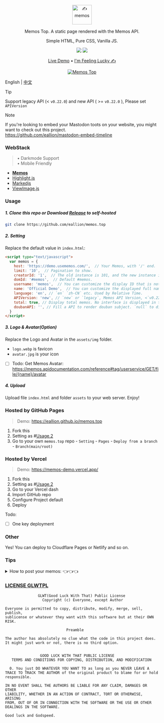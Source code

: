 <p align="center"><a href="https://usememos.com"><img height="64px" src="https://raw.githubusercontent.com/eallion/memos.top/main/assets/img/logo-full.webp" alt="✍️ memos" /></a></p>

<p align="center">Memos Top. A static page rendered with the Memos API.</p>
<p align="center">Simple HTML, Pure CSS, Vanilla JS.</p>

<p align="center">
  <img src="https://img.shields.io/badge/Memos-Top-orange" />
  <img src="https://img.shields.io/badge/Author-eallion-brightgreen" />
</p>

<p align="center">
  <a href="https://memos.top/">Live Demo</a> •
  <a href="https://eallion.com/memos" target="_blank" rel="noopener noreferrer" class="pure-menu-link">I'm Feeling Lucky ✍</a>
</p>

<p align="center">
  <a href="https://memos.top/" target="_blank"><img alt="Memos Top" src="https://raw.githubusercontent.com/eallion/memos.top/main/screenshot.png"></a>
</p>

English | [中文](./README.md)

> [!TIP]
> Support legacy API (< `v0.22.0`) and new API ( >= `v0.22.0` ), Please set `APIVersion`

> [!NOTE]  
> If you're looking to embed your Mastodon toots on your website, you might want to check out this project.  
> <https://github.com/eallion/mastodon-embed-timeline>

### WebStack

> • Darkmode Support  
> • Mobile Friendly

- [**Memos**](https://github.com/usememos/memos)
- [Highlight.js](https://github.com/highlightjs/highlight.js)
- [Markedjs](https://github.com/markedjs/marked)
- [ViewImage.js](https://github.com/Tokinx/ViewImage)

### Usage

##### 1. Clone this repo or Download [Release](https://github.com/eallion/memos.top/archive/refs/heads/main.zip) to self-hosted

```bash
git clone https://github.com/eallion/memos.top
```

##### 2. Setting

Replace the default value in `index.html`:

```html
<script type="text/javascript">
  var memos = {
    host: 'https://demo.usememos.com/',  // Your Memos, with '/' end.
    limit: '10',  // Pagination to show.
    creatorId: '1',  // The old instance is 101, and the new instance is 1.
    domId: '#memos',  // Default #memos.
    username: 'memos',  // You can customize the display ID that is not related to memos.
    name: 'Official Demo',  // You can customize the displayed full name, that is not related to memos.
    language: 'en', // `en` `zh-CN` etc. Used by Relative Time.
    APIVersion: 'new', // `new` or `legacy`, Memos API Version, <`v0.22.0`: `legacy`, >=`v0.22.0`: `new`.
    total: true, // Display total memos. No interface is displayed in the new version.
    doubanAPI: '', // Fill a API to render douban subject. `null` to disable. API self-hosted: https://github.com/eallion/douban-api-rs
  }
</script>
```

##### 3. Logo & Avatar(*Option*)

Replace the Logo and Avatar in the `assets/img` folder.

- `logo.webp` is favicon
- `avatar.jpg` is your icon

- [ ] Todo: Get Memos Avatar: https://memos.apidocumentation.com/reference#tag/userservice/GET/file/{name}/avatar

##### 4. Upload

Upload file `index.html` and folder `assets` to your web server. Enjoy!

### Hosted by GitHub Pages

> Demo: <https://eallion.github.io/memos.top>

1. Fork this
2. Setting as #[Usage.2](#2-setting)
3. Go to your own `memos.top` repo - `Setting` - `Pages` - `Deploy from a branch` - `Branch(main/root)`

### Hosted by Vercel

> Demo: <https://memos-demo.vercel.app/>

1. Fork this
2. Setting as #[Usage.2](#2-setting)
3. Go to your Vercel dash
4. Import GitHub repo
5. Configure Project default
6. Deploy

Todo:

- [ ] One key deployment

### Other

Yes! You can deploy to Cloudflare Pages or Netlify and so on.

### Tips

<details>
<summary>
How to post your memos: 👈👈👈
</summary>  

1. Bilibili. Just URL. `BV/AV` support. `b23.tv` not support.

```
https://www.bilibili.com/video/BV1Sd4y1b7yg/
```

2. Youtube. Just URL.

```
https://www.youtube.com/watch?v=mNK6h1dfy2o
```

3. Youku. Just URL.

```
https://v.youku.com/v_show/id_XNTkyMjkxNTEyOA==.html
```

4. QQ Video. Just URL.

```
https://v.qq.com/x/cover/mzc00200z47sdeu/m0044zpag6c.html
```

5. Spotify. Share URL. `track/album` support.

```
https://open.spotify.com/track/6Uq8BnOxvXJsQiJ2XqfO5P
```

6. Netease music. Just URL.

```
https://music.163.com/#/song?id=4153490
```

7. QQ music. Support `sondmid` only, not `songid`.

```
https://y.qq.com/n/ryqq/songDetail/004W3BfK46dMXk
```

8. Douban. Just URL. Need your own API.

> If enable. You need to self hosted an API: https://github.com/eallion/douban-api-rs

```
https://book.douban.com/subject/2567698/
https://movie.douban.com/subject/1889243/
```

</details>

### [LICENSE GLWTPL](https://github.com/me-shaon/GLWTPL)

```
               GLWT(Good Luck With That) Public License
                 Copyright (c) Everyone, except Author

Everyone is permitted to copy, distribute, modify, merge, sell, publish,
sublicense or whatever they want with this software but at their OWN RISK.

                            Preamble

The author has absolutely no clue what the code in this project does.
It might just work or not, there is no third option.


                GOOD LUCK WITH THAT PUBLIC LICENSE
   TERMS AND CONDITIONS FOR COPYING, DISTRIBUTION, AND MODIFICATION

  0. You just DO WHATEVER YOU WANT TO as long as you NEVER LEAVE A
TRACE TO TRACK THE AUTHOR of the original product to blame for or hold
responsible.

IN NO EVENT SHALL THE AUTHORS BE LIABLE FOR ANY CLAIM, DAMAGES OR OTHER
LIABILITY, WHETHER IN AN ACTION OF CONTRACT, TORT OR OTHERWISE, ARISING
FROM, OUT OF OR IN CONNECTION WITH THE SOFTWARE OR THE USE OR OTHER
DEALINGS IN THE SOFTWARE.

Good luck and Godspeed.
```

